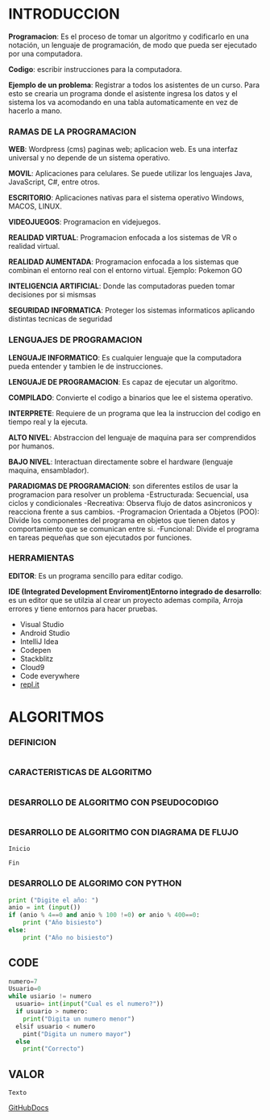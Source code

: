 # INTRODUCCION
**Programacion**: Es el proceso de tomar un algoritmo y codificarlo en una notación, un lenguaje de programación, 
              de modo que pueda ser ejecutado por una computadora. 
              
**Codigo**: escribir instrucciones para la computadora.

**Ejemplo de un problema**: Registrar a todos los asistentes de un curso. Para esto se crearia un programa donde 
                        el asistente ingresa los datos y el sistema los va acomodando en una tabla automaticamente 
                        en vez de hacerlo a mano.
### RAMAS DE LA PROGRAMACION

**WEB**: Wordpress (cms) paginas web; aplicacion web.
     Es una interfaz universal y no depende de un sistema operativo.

**MOVIL**: Aplicaciones para celulares. Se puede utilizar los lenguajes Java, JavaScript, C#, entre otros.

**ESCRITORIO**: Aplicaciones nativas para el sistema operativo Windows, MACOS, LINUX.

**VIDEOJUEGOS**: Programacion en videjuegos.

**REALIDAD VIRTUAL**: Programacion enfocada a los sistemas de VR o realidad virtual.

**REALIDAD AUMENTADA**: Programacion enfocada a los sistemas que combinan el entorno real con el entorno virtual.
                    Ejemplo: Pokemon GO

**INTELIGENCIA ARTIFICIAL**: Donde las computadoras pueden tomar decisiones por si mismsas

**SEGURIDAD INFORMATICA**: Proteger los sistemas informaticos aplicando distintas tecnicas de seguridad

### LENGUAJES DE PROGRAMACION

**LENGUAJE INFORMATICO**: Es cualquier lenguaje que la computadora pueda entender y tambien le de instrucciones.

**LENGUAJE DE PROGRAMACION**: Es capaz de ejecutar un algoritmo.

**COMPILADO**: Convierte el codigo a binarios que lee el sistema operativo.

**INTERPRETE**: Requiere de un programa que lea la instruccion del codigo en tiempo real y la ejecuta.

**ALTO NIVEL**: Abstraccion del lenguaje de maquina para ser comprendidos por humanos.

**BAJO NIVEL**: Interactuan directamente sobre el hardware (lenguaje maquina, ensamblador).

**PARADIGMAS DE PROGRAMACION**: son diferentes estilos de usar la programacion para resolver un problema
  -Estructurada: Secuencial, usa ciclos y condicionales
  -Recreativa: Observa flujo de datos asincronicos y reacciona frente a sus cambios.
  -Programacion Orientada a Objetos (POO): Divide los componentes del programa en objetos que tienen datos
      y comportamiento que se comunican entre si.
  -Funcional: Divide el programa en tareas pequeñas que son ejecutados por funciones.

### HERRAMIENTAS

**EDITOR**: Es un programa sencillo para editar codigo.

**IDE (Integrated Development Enviroment)Entorno integrado de desarrollo**: es un editor que se utilzia al 
    crear un proyecto ademas compila, Arroja errores y tiene entornos para hacer pruebas.
- Visual Studio
- Android Studio
- IntelliJ Idea
- Codepen
- Stackblitz
- Cloud9
- Code everywhere
- [repl.it](https://repl.it/n)
# ALGORITMOS
### DEFINICION
```SH

```
### CARACTERISTICAS DE ALGORITMO
```SH

```
### DESARROLLO DE ALGORITMO CON PSEUDOCODIGO
```SH

```
### DESARROLLO DE ALGORITMO CON DIAGRAMA DE FLUJO
```SH
Inicio

Fin
```
### DESARROLLO DE ALGORIMO CON PYTHON
```Python
print ("Digite el año: ")
anio = int (input())
if (anio % 4==0 and anio % 100 !=0) or anio % 400==0:
    print ("Año bisiesto")
else:
    print ("Año no bisiesto")
```
## CODE
```Python
numero=7
Usuario=0
while usiario != numero
  usuario= int(input("Cual es el numero?"))
  if usuario > numero:
    print("Digita un numero menor")
  elsif usuario < numero
    pint("Digita un numero mayor")
  else
    print("Correcto")
```
## VALOR
```SH
Texto
```
[GitHubDocs](https://docs.github.com/es/github/writing-on-github/basic-writing-and-formatting-syntax)
